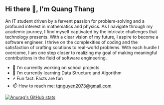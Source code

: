 ## Hi there 👋, I'm Quang Thang
An IT student driven by a fervent passion for problem-solving and a profound interest in mathematics and physics. As I navigate through my academic journey, I find myself captivated by the intricate challenges that technology presents. With a clear vision of my future, I aspire to become a software engineer. I thrive on the complexities of coding and the satisfaction of crafting solutions to real-world problems. With each hurdle I overcome, I am one step closer to realizing my goal of making meaningful contributions in the field of software engineering.


- 🔭 I’m currently working on school projects
- 🌱 I’m currently learning Data Structure and Algorithm
- ⚡ Fun fact: Facts are fun
- 📫 How to reach me: tqnguyen2073@gmail.com


[![Anurag's GitHub stats](https://github-readme-stats.vercel.app/api?username=tqnguyen2073)](https://github.com/anuraghazra/github-readme-stats)
<!--
**tqnguyen2073/tqnguyen2073** is a ✨ _special_ ✨ repository because its `README.md` (this file) appears on your GitHub profile.

Here are some ideas to get you started:

- 🔭 I’m currently working on ...
- 🌱 I’m currently learning ...
- 👯 I’m looking to collaborate on ...
- 🤔 I’m looking for help with ...
- 💬 Ask me about ...
- 📫 How to reach me: ...
- 😄 Pronouns: ...
- ⚡ Fun fact: ...
-->

